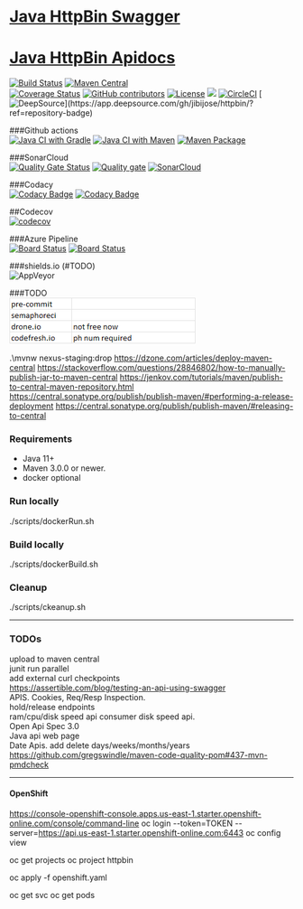 [Java HttpBin Swagger](https://jibijose.github.io/swagger)
==================================
[Java HttpBin Apidocs](https://jibijose.github.io/apidocs/httpbin)
==================================

[![Build Status](https://ci.appveyor.com/api/projects/status/github/jibijose/httpbin?branch=master&svg=true)](https://ci.appveyor.com/project/jibijose/httpbin)
[![Maven Central](https://maven-badges.herokuapp.com/maven-central/com.github.jibijose/httpbin/badge.svg)](https://maven-badges.herokuapp.com/maven-central/com.github.jibijose/httpbin)   
[![Coverage Status](https://coveralls.io/repos/github/jibijose/httpbin/badge.svg)](https://coveralls.io/github/jibijose/httpbin)
[![GitHub contributors](https://img.shields.io/github/contributors/jibijose/httpbin.svg)](https://github.com/jibijose/httpbin/graphs/contributors)
[![License](https://img.shields.io/badge/License-Apache%202.0-blue.svg)](https://opensource.org/licenses/Apache-2.0)
[![](https://img.shields.io/github/repo-size/jibijose/httpbin)](https://microbadger.com/images/jibijose/httpbin)
[![CircleCI](https://dl.circleci.com/status-badge/img/gh/jibijose/httpbin/tree/master.svg?style=svg)](https://dl.circleci.com/status-badge/redirect/gh/jibijose/httpbin/tree/master)
[![DeepSource](https://app.deepsource.com/gh/jibijose/httpbin.svg/?label=active+issues&show_trend=true&token=HRlJTew-PUsNzGUPIGoQBCq_)](https://app.deepsource.com/gh/jibijose/httpbin/?ref=repository-badge)

###Github actions   
[![Java CI with Gradle](https://github.com/jibijose/httpbin/actions/workflows/gradle.yml/badge.svg)](https://github.com/jibijose/httpbin/actions/workflows/gradle.yml)
[![Java CI with Maven](https://github.com/jibijose/httpbin/actions/workflows/maven.yml/badge.svg)](https://github.com/jibijose/httpbin/actions/workflows/maven.yml)
[![Maven Package](https://github.com/jibijose/httpbin/actions/workflows/maven-publish.yml/badge.svg)](https://github.com/jibijose/httpbin/actions/workflows/maven-publish.yml)
   
###SonarCloud   
[![Quality Gate Status](https://sonarcloud.io/api/project_badges/measure?project=jibijose_httpbin&metric=alert_status)](https://sonarcloud.io/summary/new_code?id=jibijose_httpbin)
[![Quality gate](https://sonarcloud.io/api/project_badges/quality_gate?project=jibijose_httpbin)](https://sonarcloud.io/summary/new_code?id=jibijose_httpbin)
[![SonarCloud](https://sonarcloud.io/images/project_badges/sonarcloud-white.svg)](https://sonarcloud.io/summary/new_code?id=jibijose_httpbin)   
   
###Codacy   
[![Codacy Badge](https://app.codacy.com/project/badge/Grade/3f8367a560224497ab89320a7fcc5bb2)](https://app.codacy.com/gh/jibijose/httpbin/dashboard?utm_source=gh&utm_medium=referral&utm_content=&utm_campaign=Badge_grade)
[![Codacy Badge](https://app.codacy.com/project/badge/Coverage/3f8367a560224497ab89320a7fcc5bb2)](https://app.codacy.com/gh/jibijose/httpbin/dashboard?utm_source=gh&utm_medium=referral&utm_content=&utm_campaign=Badge_coverage)   

##Codecov   
[![codecov](https://codecov.io/gh/jibijose/httpbin/branch/master/graph/badge.svg?token=RRMRR3NPX8)](https://codecov.io/gh/jibijose/httpbin)   

###Azure Pipeline   
[![Board Status](https://dev.azure.com/jibijose/a3f2ecf6-e0d2-46d6-9747-b55e2c91e994/26b23ffb-8e3a-4c7c-9b06-075ff7767df4/_apis/work/boardbadge/9e5a6988-351e-4a6d-8639-b93679f3a09b)](https://dev.azure.com/jibijose/a3f2ecf6-e0d2-46d6-9747-b55e2c91e994/_boards/board/t/26b23ffb-8e3a-4c7c-9b06-075ff7767df4/Microsoft.RequirementCategory/)
[![Board Status](https://dev.azure.com/jibijose/a3f2ecf6-e0d2-46d6-9747-b55e2c91e994/26b23ffb-8e3a-4c7c-9b06-075ff7767df4/_apis/work/boardbadge/9e5a6988-351e-4a6d-8639-b93679f3a09b?columnOptions=1)](https://dev.azure.com/jibijose/a3f2ecf6-e0d2-46d6-9747-b55e2c91e994/_boards/board/t/26b23ffb-8e3a-4c7c-9b06-075ff7767df4/Microsoft.RequirementCategory/)   

###shields.io (#TODO)   
![AppVeyor](https://img.shields.io/appveyor/build/jibijose/httpbin)

###TODO   
![img.png](img.png)




   




.\mvnw nexus-staging:drop
https://dzone.com/articles/deploy-maven-central
https://stackoverflow.com/questions/28846802/how-to-manually-publish-jar-to-maven-central
https://jenkov.com/tutorials/maven/publish-to-central-maven-repository.html
https://central.sonatype.org/publish/publish-maven/#performing-a-release-deployment
https://central.sonatype.org/publish/publish-maven/#releasing-to-central

    
### Requirements

* Java 11+
* Maven 3.0.0 or newer.
* docker optional

### Run locally
./scripts/dockerRun.sh   

### Build locally
./scripts/dockerBuild.sh   

### Cleanup
./scripts/ckeanup.sh  

*************
### TODOs  
upload to maven central  
junit run parallel  
add external curl checkpoints  
https://assertible.com/blog/testing-an-api-using-swagger    
APIS. Cookies, Req/Resp Inspection.  
hold/release endpoints  
ram/cpu/disk speed api
consumer disk speed api.  
Open Api Spec 3.0   
Java api web page   
Date Apis. add delete days/weeks/months/years    
https://github.com/gregswindle/maven-code-quality-pom#437-mvn-pmdcheck   


***************   
#### OpenShift   
https://console-openshift-console.apps.us-east-1.starter.openshift-online.com/console/command-line
oc login --token=TOKEN --server=https://api.us-east-1.starter.openshift-online.com:6443
oc config view

oc get projects
oc project httpbin

oc apply -f openshift.yaml

oc get svc
oc get pods
